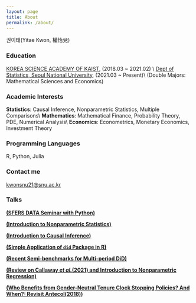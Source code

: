 ```yaml
---
layout: page
title: About
permalink: /about/
---
```


권이태(Yitae Kwon, 權怡兌)

### Education

[KOREA SCIENCE ACADEMY OF KAIST](https://www.ksa.hs.kr/Eng), (2018.03 ~ 2021.02)
\\
[Dept of Statistics, Seoul National University](https://stat.snu.ac.kr/en/), (2021.03 ~ Present)\\
(Double Majors: Mathematical Sciences and Economics)

### Academic Interests
**Statistics**: Causal Inference, Nonparametric Statistics, Multiple Comparisons\\
**Mathematics**: Mathematical Finance, Probability Theory, PDE, Numerical Analysis\\
**Economics**: Econometrics, Monetary Economics, Investment Theory

### Programming Languages
R, Python, Julia

### Contact me

[kwonsnu21@snu.ac.kr](mailto:kwonsnu21@snu.ac.kr)

### Talks

[**(SFERS DATA Seminar with Python)**](https://github.com/Yitae-Kwon/Sfers2024SpringData/tree/e1550d76a4240ac8e0ffb0c3c03d8ec21b57feaa/text)

[**(Introduction to Nonparametric Statistics)**](https://drive.google.com/file/d/15RSSGAnmfUEYGYAHRumQ9qyVitB9LR_U/view?usp=drive_link)

[**(Introduction to Causal Inference)**](https://drive.google.com/file/d/1x7x2enKDyVxkFjBIpVorlJcaFiOM4FZE/view?usp=drive_link)

[**(Simple Application of `did` Package in R)**](https://drive.google.com/file/d/1m7Q89A8N4J9L8qhejFi9Q6shbWGbtYxh/view?usp=drive_link)

[**(Recent Semi-benchmarks for Multi-period DiD)**](https://drive.google.com/file/d/1SLxH5RnfDt_uIXnUWudsS8VAizc5J_3x/view?usp=drive_link)

[**(Review on Callaway *et al.*(2021) and Introduction to Nonparametric Regression)**](https://drive.google.com/file/d/1tTFWfl9z8Fh87kDhzGUhGR4wYbRUdQYo/view?usp=drive_link)

[**(Who Benefits from Gender-Neutral Tenure Clock
Stopping Policies? And When?: Revisit Antecol(2018))**](https://drive.google.com/file/d/1PgV107H6KobHLB_HaubZ7Wl4BL5q8a5I/view?usp=drive_link)